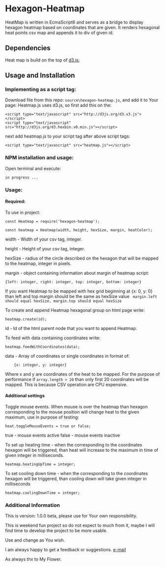 # Hexagon-Heatmap

HeatMap is written in EcmaScript6 and serves as a bridge to display hexagon heatmap based on coordinates that are given.
It renders hexagonal heat points csv map and appends it to div of given id.

## Dependencies

Heat map is build on the top of [d3.js](https://github.com/d3);

## Usage and Installation

### Implementing as a script tag:

Download file from this repo: ```source\hexagon-heatmap.js```, and add it to Your page:
Heatmap.js uses d3.js, so first add this on the:
```
<script type="text/javascript" src="http://d3js.org/d3.v3.js"></script>
<script type="text/javascript" src="http://d3js.org/d3.hexbin.v0.min.js"></script>
```
next add heatmap.js to your script tag after above script tags:
```
<script type="text/javascript" src="heatmap.js"></script>
```

### NPM installation and usage:

Open terminal and execute:

```
in progress ...
```

### Usage:

#### Required:

To use in project:

```
const Heatmap = require('hexagon-heatmap');

const heatmap = Heatmap(width, height, hexSize, margin, heatColor);
```

width - Width of your csv tag, integer.

height - Height of your csv tag, integer.

hexSize - radius of the circle described on the hexagon that will be mapped to the heatmap, integer in pixels.

margin - object containing information about margin of heatmap script:
```
{left: integer, right: integer, top: integer, bottom: integer}
```

If you want Heatmap to be mapped with hex grid beginning at {x: 0, y: 0} than left and top margin should be the same as hexSize value ``` margin.left should equal hexSize, margin.top should equal hexSize```

To create and append Heatmap hexagonal group on html page write:
```
heatmap.create(id);
```

id - Id of the html parent node that you want to append Heatmap.

To feed with data containing coordinates write:
```
heatmap.feedWithCoordinates(data);
```

data - Array of coordinates or single coordinates in format of:
```
	{x: integer, y: integer}
```
Where x and y are coordinates of the heat to be mapped.
For the purpose of performance if ```array.length > 20``` than only first 20 coordinates will be mapped.
This is because CSV operation are CPU expensive.

#### Additional settings

Toggle mouse events. When mouse is over the heatmap than hexagon corresponding to the mouse position will change heat to the given maximum, use in purpose of testing:
```
heat.toggleMouseEvents = true or false;
```
true - mouse events active
false - mouse events inactive

To set up heating time - when the corresponding to the coordinates hexagon will be triggered, than heat will increase to the maximum in time of given integer in milliseconds.
```
heatmap.heatingUpTime = integer;
```

To set cooling down time - when the corresponding to the coordinates hexagon will be triggered, than cooling down will take given integer in milliseconds
```
heatmap.coolingDownTime = integer;
```

### Additional Information

This is version: 1.0.0 beta, please use for Your own responsibility.

This is weekend fun project so do not expect to much from it, maybe I will find time to develop the project to be more usable.

Use and change as You wish.

I am always happy to get a feedback or suggestions. [e-mail](mailto:lenart.consulting@gmail.com)

As always thx to My Flower.
